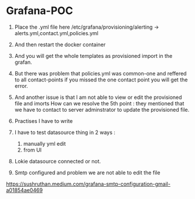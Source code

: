 # Grafana-POC 

1. Place the .yml file here /etc/grafana/provisioning/alerting -> alerts.yml,contact.yml,policies.yml
2. And then restart the docker container
3. And you will get the whole templates as provisioned import in the grafan.
4. But there was problem that policies.yml was common-one and reffered to all contact-points if you missed the one contact point you will get the error.
5. And another issue is that I am not able to view or edit the provisioned file and imorts 
How can we resolve the 5th point : they mentioned that we have to contact to server adminstrator to update the provisioned file.


1. Practises I have to write 
2. I have to test datasource thing in 2 ways : 
	1. manually yml edit 
	2. from UI
3. Lokie datasource connected or not.
4. Smtp configured and problem we are not able to edit the file


https://sushruthan.medium.com/grafana-smtp-configuration-gmail-a01854ae0469